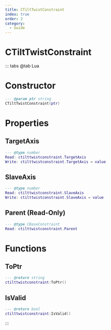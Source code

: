 ```yaml
---
title: CTiltTwistConstraint
index: true
order: 2
category:
  - Guide
---
```


# CTiltTwistConstraint

::: tabs
@tab Lua
# Constructor
```lua
--- @param ptr string
CTiltTwistConstraint(ptr)
```
# Properties
## TargetAxis 
```lua
--- @type number
Read: ctilttwistconstraint.TargetAxis
Write: ctilttwistconstraint.TargetAxis = value
```
## SlaveAxis 
```lua
--- @type number
Read: ctilttwistconstraint.SlaveAxis
Write: ctilttwistconstraint.SlaveAxis = value
```
## Parent (Read-Only)
```lua
--- @type CBaseConstraint
Read: ctilttwistconstraint.Parent
```
# Functions
## ToPtr
```lua
--- @return string
ctilttwistconstraint:ToPtr()
```
## IsValid
```lua
--- @return bool
ctilttwistconstraint:IsValid()
```

:::